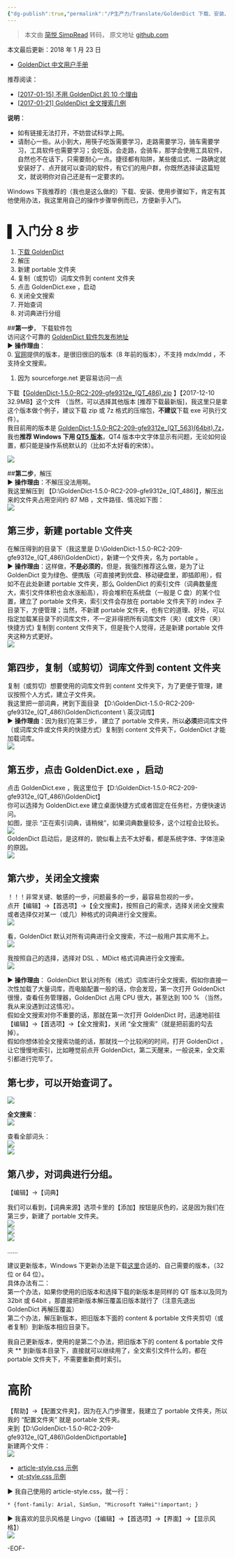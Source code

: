 ```yaml
---
{"dg-publish":true,"permalink":"/P生产力/Translate/GoldenDict 下载、安装、使用入门教程 [Windows 版]/","noteIcon":"","created":"2022-03-16T02:24:35.000+08:00","updated":"2024-04-24T00:46:38.937+08:00"}
---
```


> 本文由 [简悦 SimpRead](http://ksria.com/simpread/) 转码， 原文地址 [github.com](https://github.com/tmltmltml/GoldenDict_zh_manual/blob/master/%E7%BB%86%E8%8A%82%E6%95%99%E7%A8%8B/GoldenDict%20%E4%B8%8B%E8%BD%BD%E3%80%81%E5%AE%89%E8%A3%85%E3%80%81%E4%BD%BF%E7%94%A8%E5%85%A5%E9%97%A8%E6%95%99%E7%A8%8B%5BWindows%20%E7%89%88%5D.md)

本文最后更新：2018 年 1 月 23 日

*   [GoldenDict 中文用户手册](http://www.jianshu.com/p/15dcd19ec8be)

推荐阅读：

*   [[2017-01-15] 不用 GoldenDict 的 10 个理由](http://mp.weixin.qq.com/s/HzZZhyyHMb0DpQ4AYOLzlA)
*   [[2017-01-21] GoldenDict 全文搜索几例](http://mp.weixin.qq.com/s/gHMJrVG_bmGw142fEEtNeQ)

**说明**：

*   如有链接无法打开，不妨尝试科学上网。
*   请耐心一些。从小到大，用筷子吃饭需要学习，走路需要学习，骑车需要学习，工具软件也需要学习；会吃饭，会走路，会骑车，那学会使用工具软件，自然也不在话下，只需要耐心一点。捷径都有陷阱，某些傻瓜式、一路确定就安装好了、点开就可以查词的软件，有它们的用户群，你既然选择读这篇短文，就说明你对自己还是有一定要求的。

Windows 下我推荐的（我也是这么做的）下载、安装、使用步骤如下，肯定有其他使用办法，我这里用自己的操作步骤举例而已，方便新手入门。

[](#入门分-8-步)▌入门分 8 步
====================

1.  [下载 GoldenDict](https://sourceforge.net/projects/goldendict/files/early%20access%20builds/)
2.  解压
3.  新建 portable 文件夹
4.  复制（或剪切）词库文件到 content 文件夹
5.  点击 GoldenDict.exe ，启动
6.  关闭全文搜索
7.  开始查词
8.  对词典进行分组

##**第一步**， 下载软件包  
访问这个可靠的 [GoldenDict 软件包发布地址](http://sourceforge.net/projects/goldendict/files/early%20access%20builds/)  
► **操作理由**：  
0. [官网](http://goldendict.org/download.php)提供的版本，是很旧很旧的版本（8 年前的版本），不支持 mdx/mdd ，不支持全文搜索。  
1. 因为 sourceforge.net 更容易访问一点

下载【[GoldenDict-1.5.0-RC2-209-gfe9312e_(QT_486).zip](https://sourceforge.net/projects/goldendict/files/early%20access%20builds/GoldenDict-1.5.0-RC2-209-gfe9312e_%28QT_486%29.zip/download) 】【2017-12-10 32.9MB】这个文件 （当然，可以选择其他版本 [推荐下载最新版]，我这里只是拿这个版本做个例子，建议下载 zip 或 7z 格式的压缩包，**不建议**下载 exe 可执行文件）。  
我目前用的版本是 [GoldenDict-1.5.0-RC2-209-gfe9312e_(QT_563)(64bit).7z](https://sourceforge.net/projects/goldendict/files/early%20access%20builds/Qt5-based/64bit/GoldenDict-1.5.0-RC2-209-gfe9312e_%28QT_563%29%2864bit%29.7z/download)，我也**推荐 Windows 下用 [QT5 版本](https://sourceforge.net/projects/goldendict/files/early%20access%20builds/Qt5-based/)**，QT4 版本中文字体显示有问题，无论如何设置，都只能是操作系统默认的（比如不太好看的宋体）。

[![](/img/user/Z-attach/687474703a2f2f75706c6f61642d696d616765732e6a69616e7368752e696f2f75706c6f61645f696d616765732f34303837-2.png)](https://camo.githubusercontent.com/bdc1b5dfdfec785a226244caa9eb6d15bf030ca3a5e0f7c9f9c07faa362dee0d/687474703a2f2f75706c6f61642d696d616765732e6a69616e7368752e696f2f75706c6f61645f696d616765732f343038373538392d313236333261616534663238623335312e706e673f696d6167654d6f6772322f6175746f2d6f7269656e742f7374726970253743696d61676556696577322f322f772f31323430)

##**第二步**，解压  
► **操作理由**：不解压没法用啊。  
我这里解压到 【D:\GoldenDict-1.5.0-RC2-209-gfe9312e_(QT_486)】，解压出来的文件夹占用空间约 87 MB ，文件路径、情况如下图：  
[![](/img/user/Z-attach/687474703a2f2f75706c6f61642d696d616765732e6a69616e7368752e696f2f75706c6f61645f696d616765732f34303837-2.png)](https://camo.githubusercontent.com/ad9a60f22fc3f16ee0342fb60f4ba80dc9973f70022bc08239a0f402f8bc4c39/687474703a2f2f75706c6f61642d696d616765732e6a69616e7368752e696f2f75706c6f61645f696d616765732f343038373538392d306261336662323830313132616532622e706e673f696d6167654d6f6772322f6175746f2d6f7269656e742f7374726970253743696d61676556696577322f322f772f31323430)

[](#第三步新建-portable-文件夹)第三步，新建 portable 文件夹
------------------------------------------

在解压得到的目录下（我这里是 D:\GoldenDict-1.5.0-RC2-209-gfe9312e_(QT_486)\GoldenDict），新建一个文件夹，名为 portable 。  
► **操作理由**：这样做，**不是必须的**，但是，我强烈推荐这么做，是为了让 GoldenDict 变为绿色、便携版（可直接拷到优盘、移动硬盘里，即插即用），假如不在此处新建 portable 文件夹，那么 GoldenDict 的索引文件（词典数量庞大，索引文件体积也会水涨船高），将会堆积在系统盘（一般是 C 盘）的某个位置，建立了 portable 文件夹，索引文件会存放在 portable 文件夹下的 index 子目录下，方便管理；当然，不新建 portable 文件夹，也有它的道理、好处，可以指定加载某目录下的词库文件，不一定非得把所有词库文件（夹）{或文件（夹）快捷方式} 复制到 content 文件夹下，但是我个人觉得，还是新建 portable 文件夹这种方式更好。  
[![](/img/user/Z-attach/687474703a2f2f75706c6f61642d696d616765732e6a69616e7368752e696f2f75706c6f61645f696d616765732f34303837-2.png)](https://camo.githubusercontent.com/81d4692017bd6f44cbff34257581177874c8b4d07b3e3e236fb6f60da2df543d/687474703a2f2f75706c6f61642d696d616765732e6a69616e7368752e696f2f75706c6f61645f696d616765732f343038373538392d613133356338383430396432303136652e706e673f696d6167654d6f6772322f6175746f2d6f7269656e742f7374726970253743696d61676556696577322f322f772f31323430)

[](#第四步复制或剪切词库文件到-content-文件夹)第四步，复制（或剪切）词库文件到 content 文件夹
----------------------------------------------------------

复制（或剪切）想要使用的词库文件到 content 文件夹下，为了更便于管理，建议按照个人方式，建立子文件夹。  
我这里把一部词典，拷到下面目录 【D:\GoldenDict-1.5.0-RC2-209-gfe9312e_(QT_486)\GoldenDict\content \ 英汉词库】  
► **操作理由**：因为我们在第三步， 建立了 portable 文件夹，所以**必须**把词库文件（或词库文件或文件夹的快捷方式）复制到 content 文件夹下，GoldenDict 才能加载词库。  
[![](/img/user/Z-attach/687474703a2f2f75706c6f61642d696d616765732e6a69616e7368752e696f2f75706c6f61645f696d616765732f34303837.png)](https://camo.githubusercontent.com/72c80ea88289017793d8403f09bff021a2916d3c41d41fb33cd38df3634325b9/687474703a2f2f75706c6f61642d696d616765732e6a69616e7368752e696f2f75706c6f61645f696d616765732f343038373538392d643934633765633663343163326534652e706e673f696d6167654d6f6772322f6175746f2d6f7269656e742f7374726970253743696d61676556696577322f322f772f31323430)

[](#第五步点击-goldendictexe-启动)第五步，点击 GoldenDict.exe ，启动
----------------------------------------------------

点击 GoldenDict.exe ，我这里位于【D:\GoldenDict-1.5.0-RC2-209-gfe9312e_(QT_486)\GoldenDict】  
你可以选择为 GoldenDict.exe 建立桌面快捷方式或者固定在任务栏，方便快速访问。  
如图，提示 “正在索引词典，请稍候”，如果词典数量较多，这个过程会比较长。  
[![](/img/user/Z-attach/687474703a2f2f75706c6f61642d696d616765732e6a69616e7368752e696f2f75706c6f61645f696d616765732f34303837-1.png)](https://camo.githubusercontent.com/61bdb904044f692c58852e222c8f023a70f286392250d35676ce52a968130760/687474703a2f2f75706c6f61642d696d616765732e6a69616e7368752e696f2f75706c6f61645f696d616765732f343038373538392d353631356236306130656536393235642e706e673f696d6167654d6f6772322f6175746f2d6f7269656e742f7374726970253743696d61676556696577322f322f772f31323430)  
GoldenDict 启动后，是这样的，貌似看上去不太好看，都是系统字体、字体渲染的原因。  
[![](/img/user/Z-attach/687474703a2f2f75706c6f61642d696d616765732e6a69616e7368752e696f2f75706c6f61645f696d616765732f34303837-1.png)](https://camo.githubusercontent.com/51c261aa757e07ebd717af8651e6347257dab7d02f71d94483182225e77481c5/687474703a2f2f75706c6f61642d696d616765732e6a69616e7368752e696f2f75706c6f61645f696d616765732f343038373538392d323132356439616266303736613037362e706e673f696d6167654d6f6772322f6175746f2d6f7269656e742f7374726970253743696d61676556696577322f322f772f31323430)

[](#第六步关闭全文搜索)第六步，关闭全文搜索
------------------------

！！！非常关键、敏感的一步，问题最多的一步，最容易忽视的一步。  
点开【编辑】->【首选项】->【全文搜索】，按照自己的需求，选择关闭全文搜索或者选择仅对某一（或几）种格式的词典进行全文搜索。  
[![](/img/user/Z-attach/687474703a2f2f75706c6f61642d696d616765732e6a69616e7368752e696f2f75706c6f61645f696d616765732f34303837-1.png)](https://camo.githubusercontent.com/1e38f2a0292171bf38dc9b25bb777a38d3cf0189b93b5c0a052101090edfd2d3/687474703a2f2f75706c6f61642d696d616765732e6a69616e7368752e696f2f75706c6f61645f696d616765732f343038373538392d653737323435313037623630356130622e706e673f696d6167654d6f6772322f6175746f2d6f7269656e742f7374726970253743696d61676556696577322f322f772f31323430)

看，GoldenDict 默认对所有词典进行全文搜索，不过一般用户其实用不上。  
[![](/img/user/Z-attach/687474703a2f2f75706c6f61642d696d616765732e6a69616e7368752e696f2f75706c6f61645f696d616765732f34303837-1.png)](https://camo.githubusercontent.com/6387017ce74ccabed5b49aa60e11de346faca4ae34e420019953ba7d771a0d14/687474703a2f2f75706c6f61642d696d616765732e6a69616e7368752e696f2f75706c6f61645f696d616765732f343038373538392d323066656337336237616635333737322e706e673f696d6167654d6f6772322f6175746f2d6f7269656e742f7374726970253743696d61676556696577322f322f772f31323430)

我按照自己的选择，选择对 DSL 、MDict 格式词典进行全文搜索。  
[![](/img/user/Z-attach/687474703a2f2f75706c6f61642d696d616765732e6a69616e7368752e696f2f75706c6f61645f696d616765732f34303837.png)](https://camo.githubusercontent.com/3b68ddadbb582a300396a70cb5299aea5233b8f38c9799c891bec71f15a0c199/687474703a2f2f75706c6f61642d696d616765732e6a69616e7368752e696f2f75706c6f61645f696d616765732f343038373538392d666566386362393539656565333434332e706e673f696d6167654d6f6772322f6175746f2d6f7269656e742f7374726970253743696d61676556696577322f322f772f31323430)

► **操作理由**： GoldenDict 默认对所有（格式）词库进行全文搜索，假如你直接一次性加载了大量词库，而电脑配置一般的话，你会发现，第一次打开 GoldenDict 很慢，查看任务管理器，GoldenDict 占用 CPU 很大，甚至达到 100 % （当然，我从来没遇到过这情况）。  
假如全文搜索对你不重要的话，那就在第一次打开 GoldenDict 时，迅速地前往【编辑】->【首选项】->【全文搜索】，关闭 “全文搜索”（就是把前面的勾去掉）。  
假如你想体验全文搜索功能的话，那就找一个比较闲的时间，打开 GoldenDict ，让它慢慢地索引，比如睡觉前点开 GoldenDict，第二天醒来，一般说来，全文索引都进行完毕了。

[](#第七步可以开始查词了)第七步，可以开始查词了。
---------------------------

[![](/img/user/Z-attach/687474703a2f2f75706c6f61642d696d616765732e6a69616e7368752e696f2f75706c6f61645f696d616765732f34303837-2.png)](https://camo.githubusercontent.com/fdf64edf38946998f6b4a2a0a3f271d384a521f7dbbab30f1e639ea7daba9ff2/687474703a2f2f75706c6f61642d696d616765732e6a69616e7368752e696f2f75706c6f61645f696d616765732f343038373538392d616338643032336534303831373063652e706e673f696d6167654d6f6772322f6175746f2d6f7269656e742f7374726970253743696d61676556696577322f322f772f31323430)

**全文搜索**：  
[![](/img/user/Z-attach/687474703a2f2f75706c6f61642d696d616765732e6a69616e7368752e696f2f75706c6f61645f696d616765732f34303837-3.png)](https://camo.githubusercontent.com/f9092ed449413395e05f132bc317f17e49ba5b617507b98eb73f5f85e6aa6bed/687474703a2f2f75706c6f61642d696d616765732e6a69616e7368752e696f2f75706c6f61645f696d616765732f343038373538392d363335653832643230363333616634352e706e673f696d6167654d6f6772322f6175746f2d6f7269656e742f7374726970253743696d61676556696577322f322f772f31323430)

查看全部词头：  
[![](/img/user/Z-attach/687474703a2f2f75706c6f61642d696d616765732e6a69616e7368752e696f2f75706c6f61645f696d616765732f34303837-1.png)](https://camo.githubusercontent.com/9328066d1fc0d7e9549dac955eeb72455ac182865832c7401bd21b576f5d1f42/687474703a2f2f75706c6f61642d696d616765732e6a69616e7368752e696f2f75706c6f61645f696d616765732f343038373538392d643765633830353931623338633332642e706e673f696d6167654d6f6772322f6175746f2d6f7269656e742f7374726970253743696d61676556696577322f322f772f31323430)  
[![](/img/user/Z-attach/687474703a2f2f75706c6f61642d696d616765732e6a69616e7368752e696f2f75706c6f61645f696d616765732f34303837-1.png)](https://camo.githubusercontent.com/5d97a7786d150aa6b60bea77da523f6e22f77a906e4a72fa7a63d612558a33f7/687474703a2f2f75706c6f61642d696d616765732e6a69616e7368752e696f2f75706c6f61645f696d616765732f343038373538392d656164323532366232323764386230302e706e673f696d6167654d6f6772322f6175746f2d6f7269656e742f7374726970253743696d61676556696577322f322f772f31323430)

[](#第八步对词典进行分组)第八步，对词典进行分组。
---------------------------

【编辑】->【词典】

我们可以看到，【词典来源】选项卡里的【添加】按钮是灰色的，这是因为我们在第三步，新建了 portable 文件夹。  
[![](/img/user/Z-attach/687474703a2f2f75706c6f61642d696d616765732e6a69616e7368752e696f2f75706c6f61645f696d616765732f34303837-1.png)](https://camo.githubusercontent.com/2028f9bf84f93fbdc7301034c93cb6328ad4cbc35ee2b34e345ad5c2e954ce7e/687474703a2f2f75706c6f61642d696d616765732e6a69616e7368752e696f2f75706c6f61645f696d616765732f343038373538392d383361393364363236353165383538642e706e673f696d6167654d6f6772322f6175746f2d6f7269656e742f7374726970253743696d61676556696577322f322f772f31323430)  
[![](/img/user/Z-attach/687474703a2f2f75706c6f61642d696d616765732e6a69616e7368752e696f2f75706c6f61645f696d616765732f34303837-1.png)](https://camo.githubusercontent.com/6f12fd1a7356fe872e1f3e285503129ae0393fcfba9f4a573d174b7d8bb58739/687474703a2f2f75706c6f61642d696d616765732e6a69616e7368752e696f2f75706c6f61645f696d616765732f343038373538392d333763616663623339626666396631312e706e673f696d6167654d6f6772322f6175746f2d6f7269656e742f7374726970253743696d61676556696577322f322f772f31323430)  
[![](/img/user/Z-attach/687474703a2f2f75706c6f61642d696d616765732e6a69616e7368752e696f2f75706c6f61645f696d616765732f34303837-1.png)](https://camo.githubusercontent.com/a61c3d6dca53be15e389d023653eddf18286d533b86853367b3164a443c2ce62/687474703a2f2f75706c6f61642d696d616765732e6a69616e7368752e696f2f75706c6f61645f696d616765732f343038373538392d326334326536303766366331366665322e706e673f696d6167654d6f6772322f6175746f2d6f7269656e742f7374726970253743696d61676556696577322f322f772f31323430)

……

建议更新版本，Windows 下更新办法是下载[这里](http://sourceforge.net/projects/goldendict/files/early%20access%20builds)合适的、自己需要的版本，（32 位 or 64 位）。  
具体办法有二：  
第一个办法，如果你使用的旧版本和选择下载的新版本是同样的 QT 版本以及同为 32bit 或 64bit ，那直接把新版本解压覆盖旧版本就行了（注意先退出 GoldenDict 再解压覆盖）  
第二个办法，解压新版本，把旧版本下面的 content & portable 文件夹剪切（或者复制）到新版本相应目录下。

我自己更新版本，使用的是第二个办法，把旧版本下的 content & portable 文件夹 ** 到新版本目录下，直接就可以继续用了，全文索引文件什么的，都在 portable 文件夹下，不需要重新费时索引。

[](#高阶)高阶
=========

【帮助】->【配置文件夹】，因为在入门步骤里，我建立了 portable 文件夹，所以我的 “配置文件夹” 就是 portable 文件夹。  
来到【D:\GoldenDict-1.5.0-RC2-209-gfe9312e_(QT_486)\GoldenDict\portable】  
新建两个文件：  
[![](/img/user/Z-attach/687474703a2f2f75706c6f61642d696d616765732e6a69616e7368752e696f2f75706c6f61645f696d616765732f34303837-2.png)](https://camo.githubusercontent.com/19fb07639e8f846dad47ee8d7dd3d42d996c812c7a293e51cec248a81763cd42/687474703a2f2f75706c6f61642d696d616765732e6a69616e7368752e696f2f75706c6f61645f696d616765732f343038373538392d396339313531353466336339326638332e706e673f696d6167654d6f6772322f6175746f2d6f7269656e742f7374726970253743696d61676556696577322f322f772f31323430)

*   [article-style.css 示例](https://gist.github.com/Tvangeste/4663204)
*   [qt-style.css 示例](https://gist.github.com/Tvangeste/4574234)

► 我自己使用的 article-style.css，就一行：

```
* {font-family: Arial, SimSun, "Microsoft YaHei"!important; }  

```

► 我喜欢的显示风格是 Lingvo（【编辑】->【首选项】->【界面】->【显示风格】）  
[![](/img/user/Z-attach/687474703a2f2f75706c6f61642d696d616765732e6a69616e7368752e696f2f75706c6f61645f696d616765732f34303837-1.png)](https://camo.githubusercontent.com/2f38f30382eaa7e7cc7d48438b9876ee2d78c18aaca9d4c3c4e2297c95662574/687474703a2f2f75706c6f61642d696d616765732e6a69616e7368752e696f2f75706c6f61645f696d616765732f343038373538392d316466656230636263353532373465372e706e673f696d6167654d6f6772322f6175746f2d6f7269656e742f7374726970253743696d61676556696577322f322f772f31323430)

-EOF-